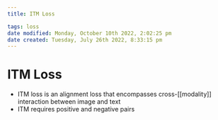 ```yaml
---
title: ITM Loss

tags: loss 
date modified: Monday, October 10th 2022, 2:02:25 pm
date created: Tuesday, July 26th 2022, 8:33:15 pm
---
```


# ITM Loss
- ITM loss is an alignment loss that encompasses cross-[[modality]] interaction between image and text
- ITM requires positive and negative pairs

